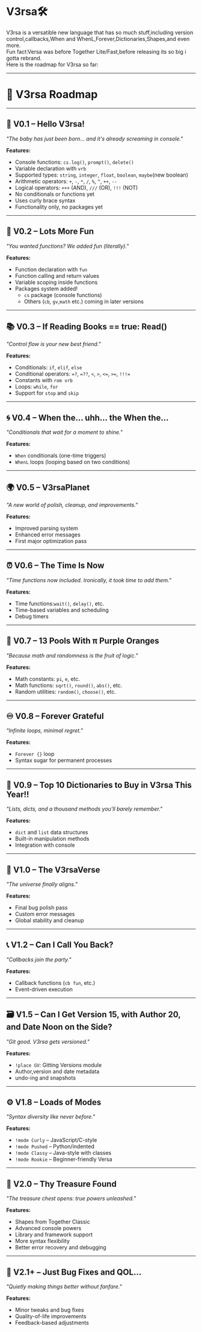 # V3rsa🛠
V3rsa is a versatible new language that has so much stuff,including version control,callbacks,When and WhenL,Forever,Dictionaries,Shapes,and even more.\
Fun fact:Versa was before Together Lite/Fast,before releasing its so big i gotta rebrand.\
Here is the roadmap for V3rsa so far:
***
# 📜 V3rsa Roadmap

---

## 🐣 V0.1 – Hello V3rsa!
*"The baby has just been born… and it's already screaming in console."*

**Features:**
- Console functions: `cs.log()`, `prompt()`, `delete()`
- Variable declaration with `vrb`
- Supported types: `string`, `integer`, `float`, `boolean`, `maybe`(new boolean)
- Arithmetic operators: `+`, `-`, `*`, `/`, `%`, `^`, `++`, `--`
- Logical operators: `+++` (AND), `///` (OR), `!!!` (NOT)
- No conditionals or functions yet
- Uses curly brace syntax
- Functionality only, no packages yet

---

## 🎉 V0.2 – Lots More Fun
*"You wanted functions? We added fun (literally)."*

**Features:**
- Function declaration with `fun`
- Function calling and return values
- Variable scoping inside functions
- Packages system added!
  - `cs` package (console functions)
  - Others (`cb`, `gv`,`math` etc.) coming in later versions

---

## 📚 V0.3 – If Reading Books == true: Read()
*"Control flow is your new best friend."*

**Features:**
- Conditionals: `if`, `elif`, `else`
- Conditional operators: `=?`, `=??`, `<`, `>`, `<=`, `>=`, `!!!=`
- Constants with `rom vrb`
- Loops: `while`, `for`
- Support for `stop` and `skip`

---

## 🌀 V0.4 – When the... uhh... the When the...
*"Conditionals that wait for a moment to shine."*

**Features:**
- `When` conditionals (one-time triggers)
- `WhenL` loops (looping based on two conditions)

---

## 🌍 V0.5 – V3rsaPlanet
*"A new world of polish, cleanup, and improvements."*

**Features:**
- Improved parsing system
- Enhanced error messages
- First major optimization pass

---

## ⏰ V0.6 – The Time Is Now
*"Time functions now included. Ironically, it took time to add them."*

**Features:**
- Time functions:`wait()`, `delay()`, etc.
- Time-based variables and scheduling
- Debug timers

---

## 🍊 V0.7 – 13 Pools With π Purple Oranges
*"Because math and randomness is the fruit of logic."*

**Features:**
- Math constants: `pi`, `e`, etc.
- Math functions: `sqrt()`, `round()`, `abs()`, etc.
- Random utilities: `random()`, `choose()`, etc.

---

## ♾ V0.8 – Forever Grateful
*"Infinite loops, minimal regret."*

**Features:**
- `Forever {}` loop
- Syntax sugar for permanent processes

---

## 📖 V0.9 – Top 10 Dictionaries to Buy in V3rsa This Year!!
*"Lists, dicts, and a thousand methods you'll barely remember."*

**Features:**
- `dict` and `list` data structures
- Built-in manipulation methods
- Integration with console

---

## 🌌 V1.0 – The V3rsaVerse
*"The universe finally aligns."*

**Features:**
- Final bug polish pass
- Custom error messages
- Global stability and cleanup

---

## 📞 V1.2 – Can I Call You Back?
*"Callbacks join the party."*

**Features:**
- Callback functions (`cb fun`, etc.)
- Event-driven execution

---

## 🗃 V1.5 – Can I Get Version 15, with Author 20, and Date Noon on the Side?
*"Git good. V3rsa gets versioned."*

**Features:**
- `!place GV`: Gitting Versions module
- Author,version and date metadata
- undo-ing and snapshots

---

## ⚙️ V1.8 – Loads of Modes
*"Syntax diversity like never before."*

**Features:**
- `!mode Curly` – JavaScript/C-style
- `!mode Pushed` – Python/indented
- `!mode Classy` – Java-style with classes
- `!mode Rookie` – Beginner-friendly Versa

---

## 💎 V2.0 – Thy Treasure Found
*"The treasure chest opens: true powers unleashed."*

**Features:**
- Shapes from Together Classic
- Advanced console powers
- Library and framework support
- More syntax flexibility
- Better error recovery and debugging

---

## 🔧 V2.1+ – Just Bug Fixes and QOL...
*"Quietly making things better without fanfare."*

**Features:**
- Minor tweaks and bug fixes
- Quality-of-life improvements
- Feedback-based adjustments
